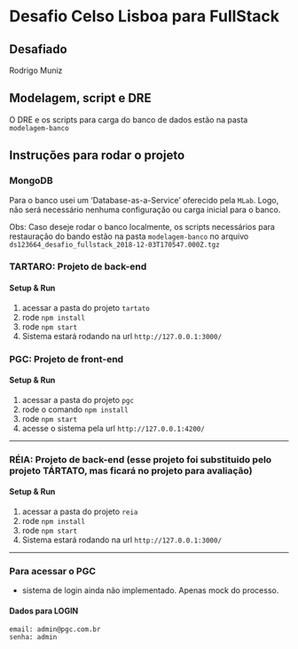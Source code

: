 # Desafio Celso Lisboa para FullStack

## Desafiado
Rodrigo Muniz

## Modelagem, script e DRE
O DRE e os scripts para carga do banco de dados estão na pasta `modelagem-banco`

## Instruções para rodar o projeto

### MongoDB
Para o banco usei um ‘Database-as-a-Service’ oferecido pela `MLab`. Logo, não será necessário nenhuma configuração ou carga inicial para o banco.

Obs:
Caso deseje rodar o banco localmente, os scripts necessários para restauração do bando estão na pasta `modelagem-banco` no arquivo `ds123664_desafio_fullstack_2018-12-03T170547.000Z.tgz`


### TARTARO: Projeto de back-end

#### Setup & Run
1. acessar a pasta do projeto `tartato`
2. rode `npm install`
3. rode `npm start`
4. Sistema estará rodando na url `http://127.0.0.1:3000/`

### PGC: Projeto de front-end

#### Setup & Run
1. acessar a pasta do projeto `pgc`
2. rode o comando `npm install`
3. rode `npm start`
4. acesse o sistema pela url `http://127.0.0.1:4200/`

---
### RÉIA: Projeto de back-end (esse projeto foi substituido pelo projeto TÁRTATO, mas ficará no projeto para avaliação)

#### Setup & Run
1. acessar a pasta do projeto `reia`
2. rode `npm install`
3. rode `npm start`
4. Sistema estará rodando na url `http://127.0.0.1:3000/`
---

### Para acessar o PGC
- sistema de login ainda não implementado. Apenas mock do processo.

#### Dados para LOGIN

```
email: admin@pgc.com.br
senha: admin
```


